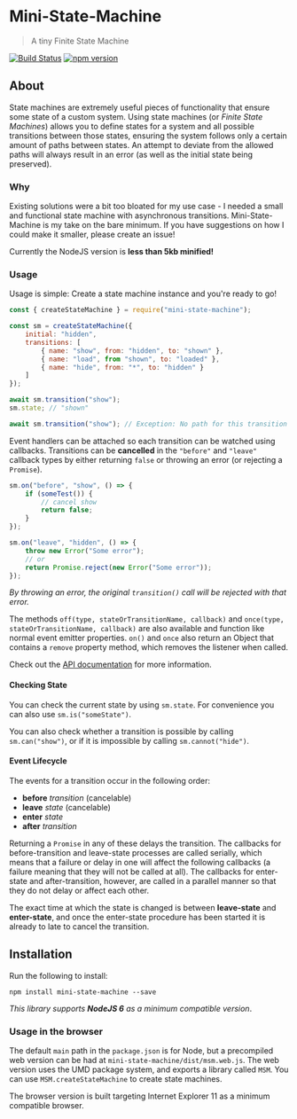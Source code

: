 # Mini-State-Machine
> A tiny Finite State Machine

[![Build Status](https://travis-ci.org/perry-mitchell/mini-state-machine.svg?branch=master)](https://travis-ci.org/perry-mitchell/mini-state-machine) [![npm version](https://badge.fury.io/js/mini-state-machine.svg)](https://www.npmjs.com/package/mini-state-machine)

## About

State machines are extremely useful pieces of functionality that ensure some state of a custom system. Using state machines (or _Finite State Machines_) allows you to define states for a system and all possible transitions between those states, ensuring the system follows only a certain amount of paths between states. An attempt to deviate from the allowed paths will always result in an error (as well as the initial state being preserved).

### Why

Existing solutions were a bit too bloated for my use case - I needed a small and functional state machine with asynchronous transitions. Mini-State-Machine is my take on the bare minimum. If you have suggestions on how I could make it smaller, please create an issue!

Currently the NodeJS version is **less than 5kb minified!**

### Usage

Usage is simple: Create a state machine instance and you're ready to go!

```javascript
const { createStateMachine } = require("mini-state-machine");

const sm = createStateMachine({
    initial: "hidden",
    transitions: [
        { name: "show", from: "hidden", to: "shown" },
        { name: "load", from "shown", to: "loaded" },
        { name: "hide", from: "*", to: "hidden" }
    ]
});

await sm.transition("show");
sm.state; // "shown"

await sm.transition("show"); // Exception: No path for this transition
```

Event handlers can be attached so each transition can be watched using callbacks. Transitions can be **cancelled** in the `"before"` and `"leave"` callback types by either returning `false` or throwing an error (or rejecting a `Promise`).

```javascript
sm.on("before", "show", () => {
    if (someTest()) {
        // cancel show
        return false;
    }
});

sm.on("leave", "hidden", () => {
    throw new Error("Some error");
    // or
    return Promise.reject(new Error("Some error"));
});
```

_By throwing an error, the original `transition()` call will be rejected with that error._

The methods `off(type, stateOrTransitionName, callback)` and `once(type, stateOrTransitionName, callback)` are also available and function like normal event emitter properties. `on()` and `once` also return an Object that contains a `remove` property method, which removes the listener when called.

Check out the [API documentation](API.md) for more information.

#### Checking State

You can check the current state by using `sm.state`. For convenience you can also use `sm.is("someState")`.

You can also check whether a transition is possible by calling `sm.can("show")`, or if it is impossible by calling `sm.cannot("hide")`.

#### Event Lifecycle

The events for a transition occur in the following order:

 * **before** _transition_ (cancelable)
 * **leave** _state_ (cancelable)
 * **enter** _state_
 * **after** _transition_

Returning a `Promise` in any of these delays the transition. The callbacks for before-transition and leave-state processes are called serially, which means that a failure or delay in one will affect the following callbacks (a failure meaning that they will not be called at all). The callbacks for enter-state and after-transition, however, are called in a parallel manner so that they do not delay or affect each other.

The exact time at which the state is changed is between **leave-state** and **enter-state**, and once the enter-state procedure has been started it is already to late to cancel the transition.

## Installation

Run the following to install:

```
npm install mini-state-machine --save
```

_This library supports **NodeJS 6** as a minimum compatible version_.

### Usage in the browser

The default `main` path in the `package.json` is for Node, but a precompiled web version can be had at `mini-state-machine/dist/msm.web.js`. The web version uses the UMD package system, and exports a library called `MSM`. You can use `MSM.createStateMachine` to create state machines.

The browser version is built targeting Internet Explorer 11 as a minimum compatible browser.
